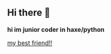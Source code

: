 ## Hi there 👋

**hi im junior coder in haxe/python**


[my best friend!!](https://github.com/dix-nutz)
